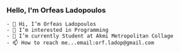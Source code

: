 
### Hello, I'm Orfeas Ladopoulos
~~~
- 👋 Hi, I’m Orfeas Ladopoulos
- 👀 I’m interested in Programming
- 🌱 I’m currently Student at Akmi Metropolitan Collage
- 📫 How to reach me...email:orf.ladop@gmail.com
~~~
<!---
OLadop/OLadop is a ✨ special ✨ repository because its `README.md` (this file) appears on your GitHub profile.
You can click the Preview link to take a look at your changes.
--->
